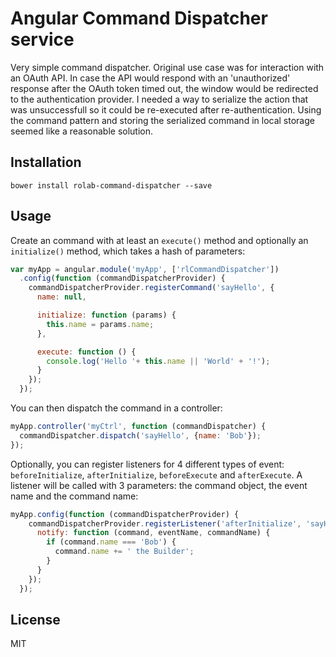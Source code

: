 # Angular Command Dispatcher service

Very simple command dispatcher. Original use case was for interaction with an OAuth API. In case the API would respond
with an 'unauthorized' response after the OAuth token timed out, the window would be redirected to the authentication
provider. I needed a way to serialize the action that was unsuccessfull so it could be re-executed after
re-authentication. Using the command pattern and storing the serialized command in local storage seemed like a
reasonable solution.

## Installation

```shell
bower install rolab-command-dispatcher --save
```

## Usage
Create an command with at least an `execute()` method and optionally an `initialize()` method, which takes a
hash of parameters:

```js
var myApp = angular.module('myApp', ['rlCommandDispatcher'])
  .config(function (commandDispatcherProvider) {
    commandDispatcherProvider.registerCommand('sayHello', {
      name: null,

      initialize: function (params) {
        this.name = params.name;
      },

      execute: function () {
        console.log('Hello '+ this.name || 'World' + '!');
      }
    });
  });
```

You can then dispatch the command in a controller:

```js
myApp.controller('myCtrl', function (commandDispatcher) {
  commandDispatcher.dispatch('sayHello', {name: 'Bob'});
});
```

Optionally, you can register listeners for 4 different types of event: `beforeInitialize`, `afterInitialize`,
`beforeExecute` and `afterExecute`. A listener will be called with 3 parameters: the command object, the event name
and the command name:

```js
myApp.config(function (commandDispatcherProvider) {
    commandDispatcherProvider.registerListener('afterInitialize', 'sayHello', {
      notify: function (command, eventName, commandName) {
        if (command.name === 'Bob') {
          command.name += ' the Builder';
        }
      }
    });
  });
```


## License

MIT
